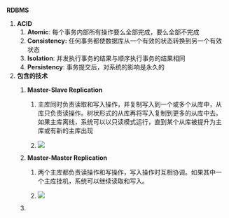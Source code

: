 **RDBMS**

1. **ACID**
   1. **Atomic**: 每个事务内部所有操作要么全部完成，要么全部不完成
   2. **Consistency:** 任何事务都使数据库从一个有效的状态转换到另一个有效状态
   3. **Isolation**: 并发执行事务的结果与顺序执行事务的结果相同
   4. **Persistency**: 事务提交后，对系统的影响是永久的
2. **包含的技术**
   1. **Master-Slave Replication**
      1. 主库同时负责读取和写入操作，并复制写入到一个或多个从库中，从库只负责读操作。树状形式的从库再将写入复制到更多的从库中去。如果主库离线，系统可以以只读模式运行，直到某个从库被提升为主库或有新的主库出现

      2. ![](https://camo.githubusercontent.com/6a097809b9690236258747d969b1d3e0d93bb8ca/687474703a2f2f692e696d6775722e636f6d2f4339696f47746e2e706e67)
   2. **Master-Master Replication**

      1. 两个主库都负责读操作和写操作，写入操作时互相协调。如果其中一个主库挂机，系统可以继续读取和写入。

      2. ![](https://camo.githubusercontent.com/5862604b102ee97d85f86f89edda44bde85a5b7f/687474703a2f2f692e696d6775722e636f6d2f6b7241484c47672e706e67)

   3. 



